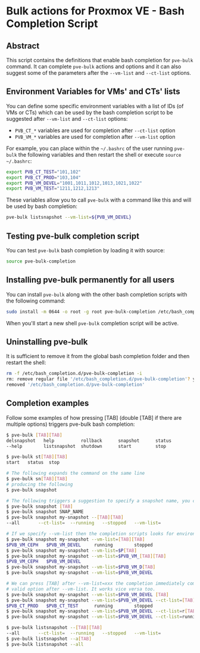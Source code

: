 # Bulk actions for Proxmox VE - Bash Completion Script

## Abstract

This script contains the definitions that enable bash completion for `pve-bulk` command. It can complete `pve-bulk` actions and options and it can also suggest some of the parameters after the `--vm-list` and `--ct-list` options.

## Environment Variables for VMs' and CTs' lists

You can define some specific environment variables with a list of IDs (of VMs or CTs) which can be used by the bash completion script to be suggested after `--vm-list` and `--ct-list` options:

- `PVB_CT_*` variables are used for completion after `--ct-list` option
- `PVB_VM_*` variables are used for completion after `--vm-list` option

For example, you can place within the `~/.bashrc` of the user running `pve-bulk` the following variables and then restart the shell or execute `source ~/.bashrc`:

```bash
export PVB_CT_TEST="101,102"
export PVB_CT_PROD="103,104"
export PVB_VM_DEVEL="1001,1011,1012,1013,1021,1022"
export PVB_VM_TEST="1211,1212,1213"
```

These variables allow you to call `pve-bulk` with a command like this and will be used by bash completion:

```bash
pve-bulk listsnapshot --vm-list=${PVB_VM_DEVEL}
```

## Testing pve-bulk completion script

You can test `pve-bulk` bash completion by loading it with source:

```bash
source pve-bulk-completion
```

## Installing pve-bulk permanently for all users

You can install `pve-bulk` along with the other bash completion scripts with the following command:

```bash
sudo install -m 0644 -o root -g root pve-bulk-completion /etc/bash_completion.d/
```

When you'll start a new shell `pve-bulk` completion script will be active.

## Uninstalling pve-bulk

It is sufficient to remove it from the global bash completion folder and then restart the shell:

```bash
rm -f /etc/bash_completion.d/pve-bulk-completion -i
rm: remove regular file '/etc/bash_completion.d/pve-bulk-completion'? y
removed '/etc/bash_completion.d/pve-bulk-completion'
```

## Completion examples

Follow some examples of how pressing [TAB] (double [TAB] if there are multiple options) triggers pve-bulk bash completion:

```bash
$ pve-bulk [TAB][TAB]
delsnapshot   help          rollback      snapshot      status
--help        listsnapshot  shutdown      start         stop

$ pve-bulk st[TAB][TAB]
start   status  stop

# The following expands the command on the same line
$ pve-bulk sn[TAB][TAB]
# producing the following
$ pve-bulk snapshot

# The following triggers a suggestion to specify a snapshot name, you can delete it and enter the desired name
$ pve-bulk snapshot [TAB]
$ pve-bulk snapshot SNAP_NAME
$ pve-bulk snapshot my-snapshot --[TAB][TAB]
--all       --ct-list=  --running   --stopped   --vm-list=

# If we specify --vm-list then the completion scripts looks for environment variables starting with PVB_VM_
$ pve-bulk snapshot my-snapshot --vm-list=[TAB][TAB]
$PVB_VM_CEPH   $PVB_VM_DEVEL     running        stopped
$ pve-bulk snapshot my-snapshot --vm-list=$P[TAB]
$ pve-bulk snapshot my-snapshot --vm-list=$PVB_VM_[TAB][TAB]
$PVB_VM_CEPH   $PVB_VM_DEVEL
$ pve-bulk snapshot my-snapshot --vm-list=$PVB_VM_D[TAB]
$ pve-bulk snapshot my-snapshot --vm-list=$PVB_VM_DEVEL

# We can press [TAB] after --vm-list=xxx the completion immediately completes with --ct-list which is the only other
# valid option after --vm-list. It works vice versa too.
$ pve-bulk snapshot my-snapshot --vm-list=$PVB_VM_DEVEL [TAB]
$ pve-bulk snapshot my-snapshot --vm-list=$PVB_VM_DEVEL --ct-list=[TAB][TAB]
$PVB_CT_PROD   $PVB_CT_TEST      running        stopped
$ pve-bulk snapshot my-snapshot --vm-list=$PVB_VM_DEVEL --ct-list=r[TAB]
$ pve-bulk snapshot my-snapshot --vm-list=$PVB_VM_DEVEL --ct-list=running

$ pve-bulk listsnapshot --[TAB][TAB]
--all       --ct-list=  --running   --stopped   --vm-list=
$ pve-bulk listsnapshot --a[TAB]
$ pve-bulk listsnapshot --all
```
